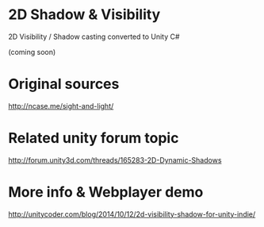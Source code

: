 2D Shadow & Visibility
========

2D Visibility / Shadow casting converted to Unity C#

(coming soon)



Original sources
========
http://ncase.me/sight-and-light/




Related unity forum topic
========
http://forum.unity3d.com/threads/165283-2D-Dynamic-Shadows




More info & Webplayer demo
========
http://unitycoder.com/blog/2014/10/12/2d-visibility-shadow-for-unity-indie/
